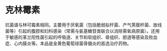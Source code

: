 # 克林霉素

抗菌谱与林可霉素相同。主要用于厌氧菌（包括脆弱拟杆菌、产气荚膜杆菌、放线菌等）引起的腹腔和妇科感染（常需与氨基糖苷类联合以消除需氧病原菌）。还用于敏感的革兰阳性菌引起的呼吸道、关节和软组织、骨组织、胆道等感染及败血症、心内膜炎等。本品是金黄色葡萄球菌骨髓炎的首选治疗药物。